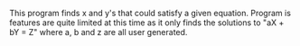 This program finds x and y's that could satisfy a given equation.
Program is features are quite limited at this time as it only finds the solutions to "aX + bY = Z" where a, b and z are all user generated.

